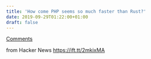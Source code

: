 ```yaml
---
title: 'How come PHP seems so much faster than Rust?'
date: 2019-09-29T01:22:00+01:00
draft: false
---
```


[Comments](https://news.ycombinator.com/item?id=21103027)  
  
from Hacker News https://ift.tt/2mkixMA